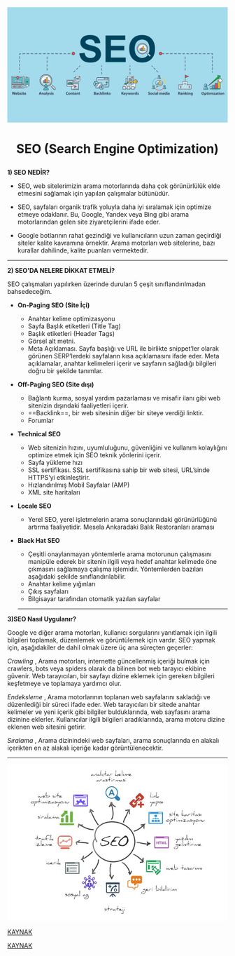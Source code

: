 <img src= "SEO.png">

# <p text align = center>SEO (Search Engine Optimization)</p>

**1) SEO NEDİR?**

- SEO, web sitelerimizin arama motorlarında daha çok görünürlülük elde etmesini sağlamak için yapılan çalışmalar bütünüdür.

- SEO, sayfaları organik trafik yoluyla daha iyi sıralamak için optimize etmeye odaklanır. Bu, Google, Yandex veya Bing gibi arama motorlarından gelen site ziyaretçilerini ifade eder.

- Google botlarının rahat gezindiği ve kullanıcıların uzun zaman geçirdiği siteler kalite kavramına örnektir. Arama motorları web sitelerine, bazı kurallar dahilinde, kalite puanları vermektedir.

---


**2) SEO'DA NELERE DİKKAT ETMELİ?**

SEO çalışmaları yapılırken üzerinde durulan 5 çeşit sınıflandırılmadan bahsedeceğim.

- **On-Paging SEO (Site İçi)**
    
    - Anahtar kelime optimizasyonu  
    - Sayfa Başlık etiketleri (Title Tag) 
    - Başlık etiketleri (Header Tags)  
    - Görsel alt metni.
    - Meta Açıklaması. Sayfa başlığı ve URL ile birlikte snippet’ler olarak görünen SERP’lerdeki sayfaların kısa açıklamasını ifade eder. Meta açıklamalar, anahtar kelimeleri içerir ve sayfanın sağladığı bilgileri doğru bir şekilde tanımlar.

- **Off-Paging SEO (Site dışı)**
 
   - Bağlantı kurma, sosyal yardım pazarlaması ve misafir ilanı gibi web sitenizin dışındaki faaliyetleri içerir.
   -  ==Backlink==, bir web sitesinin diğer bir siteye verdiği linktir.
   - Forumlar

- **Technical SEO**
  
  - Web sitenizin hızını, uyumluluğunu, güvenliğini ve kullanım kolaylığını optimize etmek için SEO teknik yönlerini içerir.
  - Sayfa yükleme hızı
  - SSL sertifikası. SSL sertifikasına sahip bir web sitesi, URL’sinde HTTPS‘yi etkinleştirir.
  - Hızlandırılmış Mobil Sayfalar (AMP)
  - XML site haritaları

- **Locale SEO**

  - Yerel SEO, yerel işletmelerin arama sonuçlarındaki görünürlüğünü artırma faaliyetidir. Mesela Ankaradaki Balık Restoranları araması

 - **Black Hat SEO**

   - Çeşitli onaylanmayan yöntemlerle arama motorunun çalışmasını manipüle ederek bir sitenin ilgili veya hedef anahtar kelimede öne çıkmasını sağlamaya çalışma işlemidir. Yöntemlerden bazıları aşağıdaki şekilde sınıflandırılabilir.
   - Anahtar kelime yığınları
   - Çıkış sayfaları
   - Bilgisayar tarafından otomatik yazılan sayfalar

   ---
**3)SEO Nasıl Uygulanır?**

Google ve diğer arama motorları, kullanıcı sorgularını yanıtlamak için ilgili bilgileri toplamak, düzenlemek ve görüntülemek için vardır. SEO yapmak için, aşağıdakiler de dahil olmak üzere üç ana süreçten geçerler:

*Crawling* , Arama motorları, internette güncellenmiş içeriği bulmak için crawlers, bots veya spiders olarak da bilinen bot web tarayıcı ekibine güvenir. Web tarayıcıları, bir sayfayı dizine eklemek için gereken bilgileri keşfetmeye ve toplamaya yardımcı olur.

*Endeksleme* , Arama motorlarının toplanan web sayfalarını sakladığı ve düzenlediği bir süreci ifade eder. Web tarayıcıları bir sitede anahtar kelimeler ve yeni içerik gibi bilgiler bulduklarında, web sayfasını arama dizinine eklerler. Kullanıcılar ilgili bilgileri aradıklarında, arama motoru dizine eklenen web sitesini getirir.

*Sıralama* , Arama dizinindeki web sayfaları, arama sonuçlarında en alakalı içerikten en az alakalı içeriğe kadar görüntülenecektir.

---
<img src = "seo3.jpg">

[KAYNAK](https://www.hostinger.web.tr/rehberler/seo-nedir/#Sayfa_Disi_SEO_calismasi_nedir_Off-page_SEO_Nasil_Yapilir)

[KAYNAK](https://www.seocu.com/seo)

